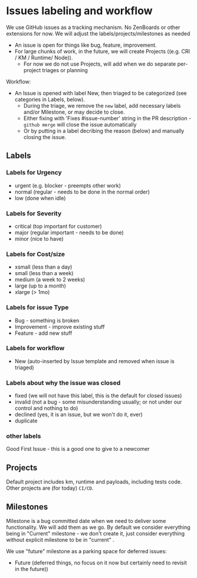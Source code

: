 # Issues labeling and workflow

We use GitHub issues as a tracking mechanism. No ZenBoards or other extensions for now. We will adjust the labels/projects/milestones as needed

* An issue is open for things like bug, feature, improvement.
* For large chunks of work, in the future,  we will create Projects ((e.g. CRI / KM / Runtime/ Node)).
  * For now we do not use Projects, will add when we do separate per-project triages or planning

Workflow:

* An Issue is opened with label New, then triaged to be categorized (see categories in Labels, below).
  * During the triage, we remove the `new` label, add necessary labels and/or Milestone, or may decide to close.
  * Either fixing with 'Fixes #issue-number' string in the PR description - `github merge` will close the issue automatically
  * Or by putting in a label decribing the  reason (below) and manually closing the issue.

## Labels

### Labels for Urgency

* urgent (e.g. blocker - preempts other work)
* normal (regular - needs to be done in the normal order)
* low (done when idle)

### Labels for Severity

* critical (top important for customer)
* major (regular important - needs to be done)
* minor (nice to have)

### Labels for Cost/size

* xsmall (less than a day)
* small (less than a week)
* medium (a week to 2 weeks)
* large (up to a month)
* xlarge (> 1mo)

### Labels for issue Type

* Bug - something is broken
* Improvement - improve existing stuff
* Feature - add new stuff

### Labels for workflow

* New (auto-inserted by Issue template and removed when issue is triaged)

### Labels about why the issue was closed

* fixed (we will not have this label, this is the default for closed issues)
* invalid (not a bug - some misunderstanding usually; or not under our control and nothing to do)
* declined (yes, it is an issue, but we won't do it, ever)
* duplicate

### other labels

Good First Issue - this is a good one to give to a newcomer

## Projects

Default project includes km, runtime and payloads, including tests code. Other projects are (for today) `CI/CD`.

## Milestones

Milestone is a bug committed date when we need to deliver some functionality. We will add them as we go.
By default we consider everything being in "Current" milestone - we don't create it, just consider everything without explicit milestone to be in "current" .

We use "future" milestone as a parking space for deferred issues:

* Future (deferred things, no focus on it now but certainly need to revisit in the future))


